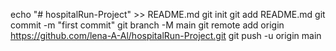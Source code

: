 echo "# hospitalRun-Project" >> README.md
git init
git add README.md
git commit -m "first commit"
git branch -M main
git remote add origin https://github.com/lena-A-Al/hospitalRun-Project.git
git push -u origin main
